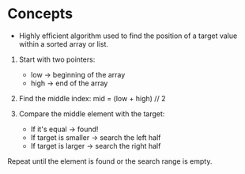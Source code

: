 # Concepts
* Highly efficient algorithm used to find the position of a target value within a sorted array or list.

1. Start with two pointers:
    * low → beginning of the array
    * high → end of the array

2. Find the middle index:
    mid = (low + high) // 2

3. Compare the middle element with the target:
    * If it's equal → found!
    * If target is smaller → search the left half
    * If target is larger → search the right half

Repeat until the element is found or the search range is empty.